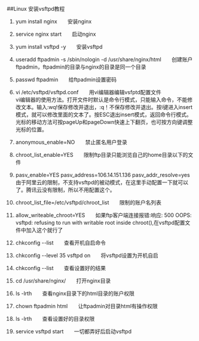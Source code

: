 ##Linux 安装vsftpd教程
1. yum install nginx　　安装nginx
1. service nginx start　　启动nginx
1. yum install vsftpd -y　　安装vsftpd
1. useradd ftpadmin -s /sbin/nologin -d /usr/share/nginx/html　　创建账户ftpadmin，ftpadmin的目录与nginx的目录是同一个目录
1. passwd ftpadmin　　给ftpadmin设置密码
1. vi /etc/vsftpd/vsftpd.conf　　用vi编辑器编辑vsfptd配置文件  
vi编辑器的使用方法。打开文件时默认是命令行模式，只能输入命令，不能修改文本。输入:wq!保存修改并退出，:q！不保存修改并退出。按i键进入insert模式，就可以修改里面的文本了。按ESC退出insert模式，返回命令行模式。光标的移动方法可按pageUp和pageDown快速上下翻页，也可按方向键调整光标的位置。
1. anonymous_enable=NO　　禁止匿名用户登录
1. chroot_list_enable=YES　　限制ftp目录只能浏览自己的home目录以下的文件
1. pasv_enable=YES
   pasv_address=106.14.151.136
   pasv_addr_resolve=yes　　由于阿里云的限制，不支持vsftpd的被动模式，在这里手动配置一下就可以了。腾讯云没有限制，所以不用配置这个。
1. chroot_list_file=/etc/vsftpd/chroot_list　　限制的账户名列表
1. allow_writeable_chroot=YES　　如果ftp客户端连接报错:响应:	500 OOPS: vsftpd: refusing to run with writable root inside chroot(),在vsftpd配置文件中加入这个就行了

1. chkconfig --list　　查看开机自启命令
1. chkconfig --level 35 vsftpd on　　将vsftpd设置为开机自启
1. chkconfig --list　　查看设置好的结果
1. cd /usr/share/nginx/　　打开nginx目录
1. ls -lrth　　查看nginx目录下的html目录的账户权限
1. chown ftpadmin html　　让ftpadmin对目录html有操作权限
1. ls -lrth　　查看设置好的目录权限
1. service vsftpd start　　一切都弄好后启动vsftpd

